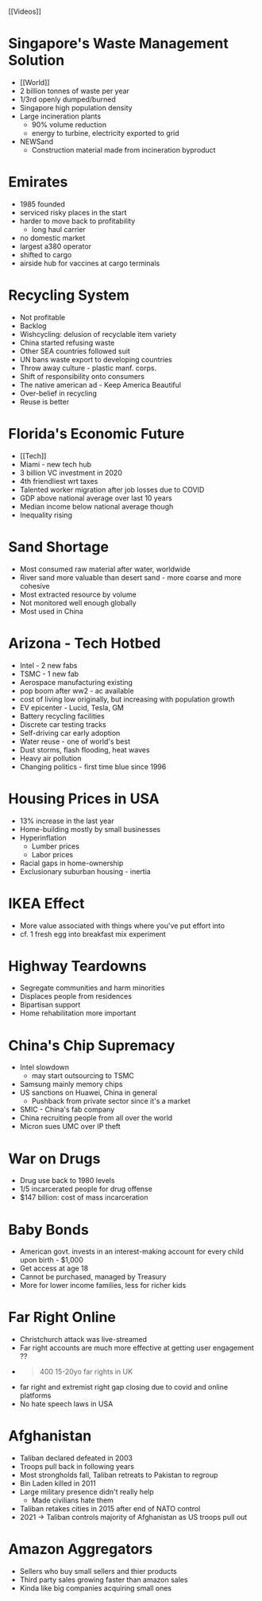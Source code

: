 [[Videos]]
# Singapore's Waste Management Solution
- [[World]]
- 2 billion tonnes of waste per year
- 1/3rd openly dumped/burned
- Singapore high population density 
- Large incineration plants
	- 90% volume reduction
	- energy to turbine, electricity exported to grid
- NEWSand
	- Construction material made from incineration byproduct

# Emirates
- 1985 founded
- serviced risky places in the start
- harder to move back to profitability
	- long haul carrier
- no domestic market
- largest a380 operator
- shifted to cargo
- airside hub for vaccines at cargo terminals

# Recycling System
- Not profitable
- Backlog
- Wishcycling: delusion of recyclable item variety
- China started refusing waste
- Other SEA countries followed suit
- UN bans waste export to developing countries
- Throw away culture - plastic manf. corps.
- Shift of responsibility onto consumers
- The native american ad - Keep America Beautiful
- Over-belief in recycling
- Reuse is better

# Florida's Economic Future
- [[Tech]]
- Miami - new tech hub
- 3 billion VC investment in 2020
- 4th friendliest wrt taxes
- Talented worker migration after job losses due to COVID
- GDP above national average over last 10 years
- Median income below national average though
- Inequality rising

# Sand Shortage
- Most consumed raw material after water, worldwide
- River sand more valuable than desert sand - more coarse and more cohesive
- Most extracted resource by volume
- Not monitored well enough globally
- Most used in China

# Arizona - Tech Hotbed
- Intel - 2 new fabs
- TSMC - 1 new fab
- Aerospace manufacturing existing
- pop boom after ww2 - ac available
- cost of living low originally, but increasing with population growth
- EV epicenter - Lucid, Tesla, GM
- Battery recycling facilities
- Discrete car testing tracks
- Self-driving car early adoption
- Water reuse - one of world's best
- Dust storms, flash flooding, heat waves
-  Heavy air pollution
-  Changing politics - first time blue since 1996

# Housing Prices in USA
- 13% increase in the last year
- Home-building mostly by small businesses
- Hyperinflation
	- Lumber prices
	- Labor prices
- Racial gaps in home-ownership
- Exclusionary suburban housing - inertia

# IKEA Effect
- More value associated with things where you've put effort into
- cf. 1 fresh egg into breakfast mix experiment

# Highway Teardowns
- Segregate communities and harm minorities
- Displaces people from residences
- Bipartisan support
- Home rehabilitation more important

# China's Chip Supremacy
- Intel slowdown
	- may start outsourcing to TSMC
- Samsung mainly memory chips
- US sanctions on Huawei, China in general
	- Pushback from private sector since it's a market
- SMIC - China's fab company
- China recruiting people from all over the world
- Micron sues UMC over IP theft

# War on Drugs
- Drug use back to 1980 levels 
- 1/5 incarcerated people for drug offense
- $147 billion: cost of mass incarceration

# Baby Bonds
- American govt. invests in an interest-making account for every child upon birth - $1,000
- Get access at age 18
- Cannot be purchased, managed by Treasury
- More for lower income families, less for richer kids

# Far Right Online
- Christchurch attack was live-streamed
- Far right accounts are much more effective at getting user engagement ??
- >400 15-20yo far rights in UK
- far right and extremist right gap closing due to covid and online platforms
- No hate speech laws in USA

# Afghanistan
- Taliban declared defeated in 2003
- Troops pull back in following years
- Most strongholds fall, Taliban retreats to Pakistan to regroup
- Bin Laden killed in 2011
- Large military presence didn't really help 
	- Made civilians hate them
- Taliban retakes cities in 2015 after end of NATO control
- 2021 -> Taliban controls majority of Afghanistan as US troops pull out

# Amazon Aggregators
- Sellers who buy small sellers and thier products
- Third party sales growing faster than amazon sales
- Kinda like big companies acquiring small ones